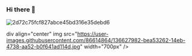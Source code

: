 ### Hi there 👋

![2d72c75fcf827abce45bd316e35debd6](https://user-images.githubusercontent.com/86614864/136627982-bea53262-14eb-4738-aa52-b0f641ad114d.jpg)


div align="center"
img src="https://user-images.githubusercontent.com/86614864/136627982-bea53262-14eb-4738-aa52-b0f641ad114d.jpg" width="700px" />
</div>

